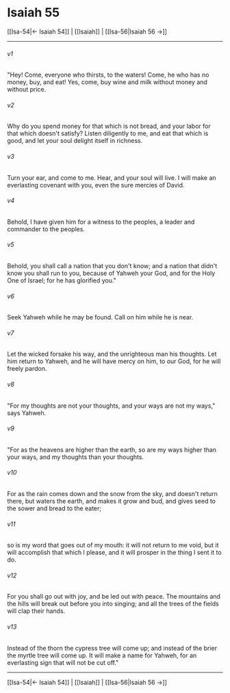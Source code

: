 # Isaiah 55

[[Isa-54|← Isaiah 54]] | [[Isaiah]] | [[Isa-56|Isaiah 56 →]]
***



###### v1 
"Hey! Come, everyone who thirsts, to the waters! Come, he who has no money, buy, and eat! Yes, come, buy wine and milk without money and without price. 

###### v2 
Why do you spend money for that which is not bread, and your labor for that which doesn't satisfy? Listen diligently to me, and eat that which is good, and let your soul delight itself in richness. 

###### v3 
Turn your ear, and come to me. Hear, and your soul will live. I will make an everlasting covenant with you, even the sure mercies of David. 

###### v4 
Behold, I have given him for a witness to the peoples, a leader and commander to the peoples. 

###### v5 
Behold, you shall call a nation that you don't know; and a nation that didn't know you shall run to you, because of Yahweh your God, and for the Holy One of Israel; for he has glorified you." 

###### v6 
Seek Yahweh while he may be found. Call on him while he is near. 

###### v7 
Let the wicked forsake his way, and the unrighteous man his thoughts. Let him return to Yahweh, and he will have mercy on him, to our God, for he will freely pardon. 

###### v8 
"For my thoughts are not your thoughts, and your ways are not my ways," says Yahweh. 

###### v9 
"For as the heavens are higher than the earth, so are my ways higher than your ways, and my thoughts than your thoughts. 

###### v10 
For as the rain comes down and the snow from the sky, and doesn't return there, but waters the earth, and makes it grow and bud, and gives seed to the sower and bread to the eater; 

###### v11 
so is my word that goes out of my mouth: it will not return to me void, but it will accomplish that which I please, and it will prosper in the thing I sent it to do. 

###### v12 
For you shall go out with joy, and be led out with peace. The mountains and the hills will break out before you into singing; and all the trees of the fields will clap their hands. 

###### v13 
Instead of the thorn the cypress tree will come up; and instead of the brier the myrtle tree will come up. It will make a name for Yahweh, for an everlasting sign that will not be cut off."

***
[[Isa-54|← Isaiah 54]] | [[Isaiah]] | [[Isa-56|Isaiah 56 →]]
